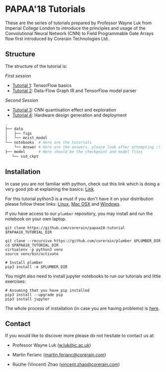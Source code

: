 # PAPAA'18 Tutorials

These are the series of tutorials prepared by Professor Wayne Luk from Imperial College London to introduce the principles and usage of the Convolutional Neural Network (CNN) to Field Programmable Gate Arrays flow first introduced by Corerain Technologies Ltd..

## Structure

The structure of the tutorial is:

_First session_

-   [Tutorial 1](<notebooks/01\ Introduction\ to\ CNN\ and\ TensorFlow.ipynb>): TensorFlow basics
-   [Tutorial 2](<notebooks/02\ Build\ CNN\ in\ DFG\ IR.ipynb>): Data-Flow Graph IR and TensorFlow model parser

_Second Session_

-   [Tutorial 3](<notebooks/03\ Fixed-Point\ Quantisation\ of\ CNN.ipynb>): CNN quantisation effect and exploration
-   [Tutorial 4](<notebooks/04\ Deploy\ DFG\ IR\ on\ FPGA.ipynb>): Hardware design generation and deployment

```bash
.
├── data
│   ├── figs
│   └── mnist_model
└── notebooks  # Here are the tutorials
    └── Answer # Here are the answers, please look after attempting ;)
├── model      # Here should be the checkpoint and model files
   └── ssd_ckpt
```

## Installation

In case you are not familiar with python, check out this link which is doing a very good job at explaining the basics: [Link](https://learnxinyminutes.com/docs/python/).

For this tutorial python3 is a must if you don't have it on your distribution please follow these links: [Linux](https://docs.python-guide.org/starting/install3/linux/), [Mac OSX](https://docs.python-guide.org/starting/install3/osx/) and [Windows](https://docs.python-guide.org/starting/install3/win/).

If you have access to our `plumber` repository, you may install and run the notebook on your own laptop.

```shell
git clone https://github.com/corerain/papaa18-tutorial $PAPAA18_TUTORIAL_DIR

git clone --recursive https://github.com/corerain/plumber $PLUMBER_DIR
cd $PAPAA18_TUTORIAL_DIR
virtualenv -p python3 venv
source venv/bin/activate

# Install plumber
pip3 install -e $PLUMBER_DIR
```

You might also need to install jupyter notebooks to run our tutorials and little exercises:

```shell
# Assuming that you have pip installed
pip3 install --upgrade pip
pip3 install jupyter
```

The whole process of installation (in case you are having problems) is [here](https://jupyter.readthedocs.io/en/latest/install.html).

## Contact

If you would like to discover more please do not hesitate to contact us at:

-   Professor Wayne Luk (w.luk@ic.ac.uk)

-   Martin Ferianc (martin.ferianc@corerain.com)

-   Ruizhe (Vincent) Zhao (vincent.zhao@corerain.com)
